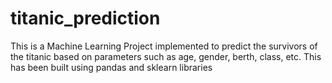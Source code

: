 # titanic_prediction
This is a Machine Learning Project implemented to predict the survivors of the titanic based on parameters such as age, gender, berth, class, etc.
This has been built using pandas and sklearn libraries

